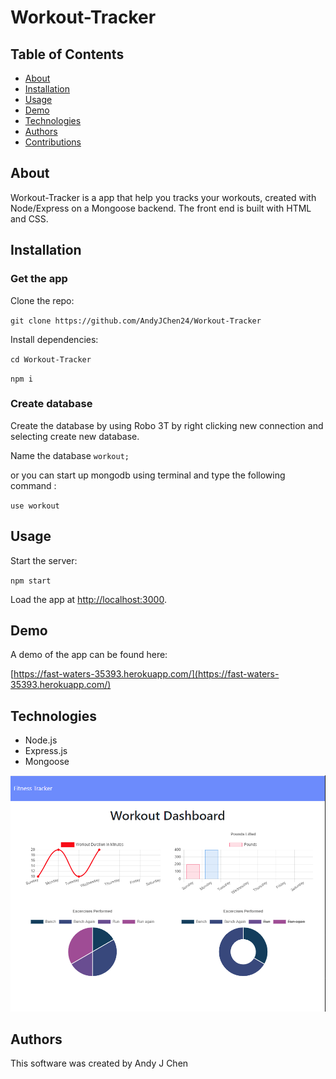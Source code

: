 # Workout-Tracker

## Table of Contents
* [About](#about)
* [Installation](#installation)
* [Usage](#usage)
* [Demo](#demo)
* [Technologies](#technologies)
* [Authors](#authors)
* [Contributions](#contributions)

## About
Workout-Tracker is a app that help you tracks your workouts, created with Node/Express on a Mongoose backend. The front end is built with HTML and CSS.

## Installation

### Get the app

Clone the repo:

`git clone https://github.com/AndyJChen24/Workout-Tracker`

Install dependencies:

`cd Workout-Tracker`

`npm i`

### Create database

Create the database by using Robo 3T by right clicking new connection and selecting create new database.

Name the database `workout;`

or you can start up mongodb using terminal and type the following command :

`use workout`

## Usage

Start the server:

`npm start`

Load the app at [http://localhost:3000](http://localhost:3000).


## Demo
A demo of the app can be found here:

[https://fast-waters-35393.herokuapp.com/](https://fast-waters-35393.herokuapp.com/)

## Technologies
* Node.js
* Express.js
* Mongoose

![Workout Tracker](https://github.com/AndyJChen24/Workout-Tracker/blob/master/public/images/fitnessgraph.PNG)

## Authors

This software was created by Andy J Chen

